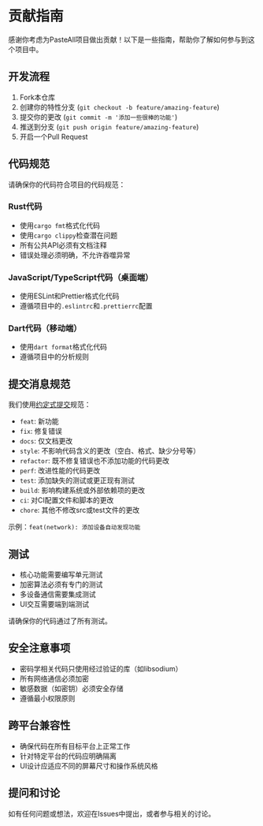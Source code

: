 # 贡献指南

感谢你考虑为PasteAll项目做出贡献！以下是一些指南，帮助你了解如何参与到这个项目中。

## 开发流程

1. Fork本仓库
2. 创建你的特性分支 (`git checkout -b feature/amazing-feature`)
3. 提交你的更改 (`git commit -m '添加一些很棒的功能'`)
4. 推送到分支 (`git push origin feature/amazing-feature`)
5. 开启一个Pull Request

## 代码规范

请确保你的代码符合项目的代码规范：

### Rust代码

- 使用`cargo fmt`格式化代码
- 使用`cargo clippy`检查潜在问题
- 所有公共API必须有文档注释
- 错误处理必须明确，不允许吞噬异常

### JavaScript/TypeScript代码（桌面端）

- 使用ESLint和Prettier格式化代码
- 遵循项目中的`.eslintrc`和`.prettierrc`配置

### Dart代码（移动端）

- 使用`dart format`格式化代码
- 遵循项目中的分析规则

## 提交消息规范

我们使用[约定式提交](https://www.conventionalcommits.org/)规范：

- `feat`: 新功能
- `fix`: 修复错误
- `docs`: 仅文档更改
- `style`: 不影响代码含义的更改（空白、格式、缺少分号等）
- `refactor`: 既不修复错误也不添加功能的代码更改
- `perf`: 改进性能的代码更改
- `test`: 添加缺失的测试或更正现有测试
- `build`: 影响构建系统或外部依赖项的更改
- `ci`: 对CI配置文件和脚本的更改
- `chore`: 其他不修改src或test文件的更改

示例：`feat(network): 添加设备自动发现功能`

## 测试

- 核心功能需要编写单元测试
- 加密算法必须有专门的测试
- 多设备通信需要集成测试
- UI交互需要端到端测试

请确保你的代码通过了所有测试。

## 安全注意事项

- 密码学相关代码只使用经过验证的库（如libsodium）
- 所有网络通信必须加密
- 敏感数据（如密钥）必须安全存储
- 遵循最小权限原则

## 跨平台兼容性

- 确保代码在所有目标平台上正常工作
- 针对特定平台的代码应明确隔离
- UI设计应适应不同的屏幕尺寸和操作系统风格

## 提问和讨论

如有任何问题或想法，欢迎在Issues中提出，或者参与相关的讨论。
